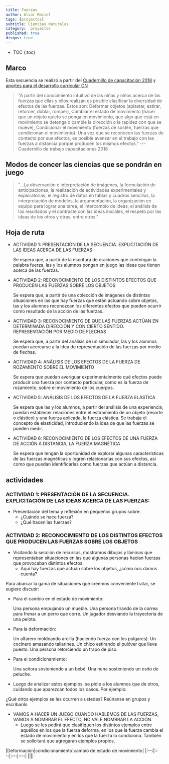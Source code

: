 ```yaml
---
title: Fuerzas
author: Alvar Maciel
tags: [proyectos]
subtitle: Ciencias Naturales
category:  proyectos
published: true
disqus: true
---
```

* TOC
{:toc}

## Marco
Esta secuencia se realizó a partir del [Cuadernillo de capacitación 2018](https://docs.wixstatic.com/ugd/9a7535_315a4e70bd7e4aeea1c696929ecdc822.pdf) y [aportes para el desarrollo curricular CN](http://www.buenosaires.gob.ar/areas/educacion/curricula/pdf/primaria/aportes/areas/naturales/fuerzas_y_movimiento/cn-fuerzas_y_movimientoweb.pdf)

> "A partir del conocimiento intuitivo de las niñas y niños acerca de las fuerzas que ellas y ellos realizan es posible clasificar la diversidad de efectos de las fuerzas. Estos son: Deformar objetos (aplastar, estirar, retorcer, doblar, romper), Cambiar el estado de movimiento (hacer que un objeto quieto se ponga en movimiento, que algo que está en movimiento se detenga o cambie la dirección o la rapidez con que se mueve), Condicionar el movimiento (fuerzas de sostén, fuerzas que condicionan el movimiento).
Una vez que se reconocen las fuerzas de contacto por sus efectos, es posible avanzar en el trabajo con las fuerzas a distancia porque producen los mismos efectos."
--- Cuadernillo de trabajo capacitaciones 2018

## Modos de concer las ciencias que se pondrán en juego
> "...La observación e interpretación de imágenes, la formulación de anticipaciones, la realización de actividades experimentales y exploratorias, el registro de datos en tablas y cuadros sencillos, la interpretación de modelos, la argumentación, la organización en equipo para lograr una tarea, el intercambio de ideas, el análisis de los resultados y el contraste con las ideas iniciales, el respeto por las ideas de los otros y otras, entre otros."

## Hoja de ruta

* ACTIVIDAD 1: PRESENTACIÓN DE LA SECUENCIA. EXPLICITACIÓN DE LAS IDEAS ACERCA
DE LAS FUERZAS:

  Se espera que, a partir de la escritura de oraciones que contengan la palabra fuerza, las y los alumnos pongan en juego las ideas que tienen acerca de las fuerzas.
* ACTIVIDAD 2: RECONOCIMIENTO DE LOS DISTINTOS EFECTOS QUE PRODUCEN LAS FUERZAS SOBRE LOS OBJETOS

  Se espera que, a partir de una colección de imágenes de distintas situaciones en las que hay fuerzas que están actuando sobre objetos, las y los alumnos reconozcan los diferentes efectos que pueden ocurrir como resultado de la acción de las fuerzas.
* ACTIVIDAD 3: RECONOCIMIENTO DE QUE LAS FUERZAS ACTÚAN EN DETERMINADA DIRECCIÓN Y CON CIERTO SENTIDO. REPRESENTACIÓN POR MEDIO DE FLECHAS

  Se espera que, a partir del análisis de un simulador, las y los alumnos puedan acercarse a la idea de representación de las fuerzas por medio de flechas.
* ACTIVIDAD 4: ANÁLISIS DE LOS EFECTOS DE LA FUERZA DE ROZAMIENTO SOBRE EL MOVIMIENTO

  Se espera que puedan averiguar experimentalmente qué efectos puede producir una fuerza por contacto particular, como es la fuerza de rozamiento, sobre el movimiento de los cuerpos.

* ACTIVIDAD 5: ANÁLISIS DE LOS EFECTOS DE LA FUERZA ELÁSTICA

  Se espera que las y los alumnos, a partir del análisis de una experiencia, puedan establecer relaciones entre el estiramiento de un objeto (resorte o elástico) y una fuerza aplicada, la fuerza elástica. Se trabaja el concepto de elasticidad, introduciendo la idea de que las fuerzas se pueden medir.

* ACTIVIDAD 6: RECONOCIMIENTO DE LOS EFECTOS DE UNA FUERZA DE ACCIÓN A DISTANCIA, LA FUERZA MAGNÉTICA

  Se espera que tengan la oportunidad de explorar algunas características de las fuerzas magnéticas y logren relacionarlas con sus efectos, así como que puedan identificarlas como fuerzas que actúan a distancia.

## actividades

### ACTIVIDAD 1: PRESENTACIÓN DE LA SECUENCIA. EXPLICITACIÓN DE LAS IDEAS ACERCA DE LAS FUERZAS:

* Presentación del tema y reflexión en pequeños grupos sobre:
  * ¿Cuándo se hace fuerza?
  * ¿Qué hacen las fuerzas?

### ACTIVIDAD 2: RECONOCIMIENTO DE LOS DISTINTOS EFECTOS QUE PRODUCEN LAS FUERZAS SOBRE LOS OBJETOS

* Visitando la sección de recursos, mostramos dibujos y láminas que representaban situaciones en las que algunas personas hacían fuerzas  que  provocaban  distintos  efectos.
  * Aquí hay fuerzas que actuán sobre los objetos, ¿cómo nos damos cuenta?

Para abarcar la gama de situaciones que creemos conveniente tratar, se sugiere discutir:

* Para el cambio en el estado de movimiento:

  Una persona empujando un mueble.
  Una persona tirando de la correa para frenar a un perro que corre.
  Un jugador desviando la trayectoria de una pelota.

* Para la deformación:

  Un alfarero moldeando arcilla (haciendo fuerza con los pulgares).
  Un cocinero amasando tallarines.
  Un chico estirando el pulóver que lleva puesto.
  Una persona retorciendo un trapo de piso.

* Para el condicionamiento:

  Una señora sosteniendo a un bebé.
  Una nena sosteniendo un osito de peluche.

* Luego de analizar estos ejemplos, se pidie a los alumnos que de otros, cuidando que aparezcan todos los casos. Por ejemplo:

¿Qué otros ejemplos se les ocurren a ustedes? Reúnanse en grupos y escríbanlo

* VAMOS  A  HACER  UN  JUEGO CUANDO  HABLEMOS  DE  LAS  FUERZAS, VAMOS  A NOMBRAR EL EFECTO, NO VALE NOMBRAR LA ACCIÓN.
  * Luego  se  les  pedirá  que  clasifiquen  los  distintos ejemplos  entre  aquéllos  en  los  que  la  fuerza deforma, en  los  que  la  fuerza  cambia  el  estado de movimiento y en los que la fuerza lo condiciona. También  se  solicitará  que  agregaran  ejemplos propios.

|Deformación|condicionamiento|cambio de estado de movimiento|
|:--:|:--:|:--:|:--:|
||||
